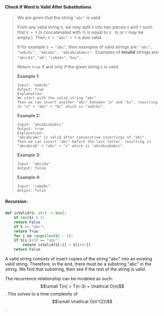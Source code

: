 #### Check If Word Is Valid After Substitutions

> We are given that the string `"abc"` is valid.
>
> From any valid string `V`, we may split `V` into two pieces `X` and `Y` such that `X + Y` \(`X` concatenated with `Y`\) is equal to `V`.  \(`X` or `Y` may be empty.\)  Then, `X + "abc" + Y` is also valid.
>
> If for example `S = "abc"`, then examples of valid strings are: `"abc", "aabcbc", "abcabc", "abcabcababcc"`.  Examples of **invalid** strings are: `"abccba"`, `"ab"`, `"cababc"`, `"bac"`.
>
> Return `true` if and only if the given string `S` is valid.
>
> **Example 1:**
>
> ```
> Input: "aabcbc"
> Output: true
> Explanation: 
> We start with the valid string "abc".
> Then we can insert another "abc" between "a" and "bc", resulting in "a" + "abc" + "bc" which is "aabcbc".
> ```
>
> **Example 2:**
>
> ```
> Input: "abcabcababcc"
> Output: true
> Explanation: 
> "abcabcabc" is valid after consecutive insertings of "abc".
> Then we can insert "abc" before the last letter, resulting in "abcabcab" + "abc" + "c" which is "abcabcababcc".
> ```
>
> **Example 3:**
>
> ```
> Input: "abccba"
> Output: false
> ```
>
> **Example 4:**
>
> ```
> Input: "cababc"
> Output: false
> ```

##### Recursion:

```py
def isValid(S: str) -> bool:
    if len(S) % 3:
	return False
    if S == "abc":
	return True
    for i in range(len(S) - 2):
	if S[i:i+3] == "abc":
		return isValid(S[:i] + S[i+3:])
    return False
```

A valid string consists of insert copies of the string "abc" into an existing valid string. Therefore, in the end, there must be a substring "abc" in the string. We find that substring, then see if the rest of the string is valid. 

The recurrence relationship can be modeled as such: $$\small T(n) = T(n-3) + \mathcal O(n)$$. This solves to a time complexity of $$\small \mathcal O(n^{2})$$.

